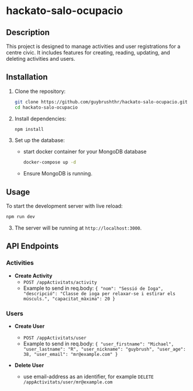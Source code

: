 # hackato-salo-ocupacio

## Description

This project is designed to manage activities and user registrations for a centre civic. It includes features for creating, reading, updating, and deleting activities and users.

## Installation

1. Clone the repository:

   ```sh
   git clone https://github.com/guybrushthr/hackato-salo-ocupacio.git
   cd hackato-salo-ocupacio
   ```

2. Install dependencies:

   ```sh
   npm install
   ```

3. Set up the database:

   - start docker container for your MongoDB database

     ```sh
     docker-compose up -d
     ```

   - Ensure MongoDB is running.

## Usage

To start the development server with live reload:

```sh
npm run dev
```

3. The server will be running at `http://localhost:3000`.

## API Endpoints

### Activities

- **Create Activity**
  - `POST /appActivitats/activity`
  - Example to send in req.body: `{ "nom": "Sessió de Ioga", "descripció": "Classe de ioga per relaxar-se i estirar els músculs.", "capacitat_màxima": 20 }`

### Users

- **Create User**

  - `POST /appActivitats/user`
  - Example to send in req.body: `{ "user_firstname": "Michael", "user_lastname": "R", "user_nickname": "guybrush", "user_age": 38, "user_email": "mr@example.com" }`

- **Delete User**
  - use email-address as an identifier, for example `DELETE /appActivitats/user/mr@example.com`
